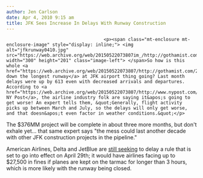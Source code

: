 ```yaml
---
author: Jen Carlson
date: Apr 4, 2010 9:15 am
title: JFK Sees Increase In Delays With Runway Construction
---
```


	
										<p><span class="mt-enclosure mt-enclosure-image" style="display: inline;"> <img alt="jfkrunway0410.jpg" src="https://web.archive.org/web/20150522073807im_/http://gothamist.com/attachments/arts_jen/jfkrunway0410.jpg" width="300" height="201" class="image-left"> </span>So how is this whole <a href="https://web.archive.org/web/20150522073807/http://gothamist.com/2010/03/01/jfk_runway.php">shutting down the longest runway</a> at JFK airport thing going? Last month delays were up by 613 even with decreased arrivals and departures. According to <a href="https://web.archive.org/web/20150522073807/http://www.nypost.com/p/news/local/queens/jfk_planes_sit_happens_q2FPOt1rJHXcIfHFcL4ZfM">the NY Post</a>, the airline industry folk are saying it&apos;s going to get worse! An expert tells them, &quot;Generally, flight activity picks up between March and July, so the delays will only get worse, and that doesn&apos;t even factor in weather conditions.&quot;</p>

<p>The $376MM project will be complete in about three more months, but don&apos;t exhale yet... that same expert says &quot;the mess could last another decade with other JFK construction projects in the pipeline.&quot;</p>

<p>American Airlines, Delta and JetBlue are <a href="https://web.archive.org/web/20150522073807/http://gothamist.com/2010/03/17/airlines_rally_against_3-hour_tarma.php">still seeking</a> to delay a rule that is set to go into effect on April 29th; it would have airlines facing up to $27,500 in fines if planes are kept on the tarmac for longer than 3 hours, which is more likely with the runway being closed.</p>					
										
									
				